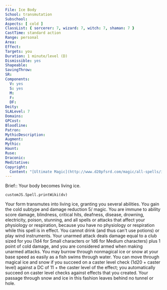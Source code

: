 ```yaml
---
File: Ice Body
School: transmutation
Subschool: 
Aspects: [ cold ]
ClassList: { sorcerer: 7, wizard: 7, witch: 7, shaman: 7 }
CastTime: standard action
Range: personal
Area: 
Effect: 
Targets: you
Duration: 1 minute/level (D)
Dismissible: yes
Shapeable: 
SavingThrow: 
SR: 
Components:
  V: yes
  S: yes
  M: 
  F: 
  DF: 
Deity: 
SLALevel: 7
Domains: 
GPCost: 
Bloodline: 
Patron: 
MythicDescription: 
Augment: 
Mythic: 
Haunt: 
Ruse: 
Draconic: 
Meditative: 
Copyright:
  Content: "[Ultimate Magic](http://www.d20pfsrd.com/magic/all-spells/i/ice-body)"
---
```

Brief:: Your body becomes living ice.

```dataviewjs
customJS.Spell.printWiki(dv)
```

Your form transmutes into living ice, granting you several abilities. You gain the cold subtype and damage reduction 5/ magic. You are immune to ability score damage, blindness, critical hits, deafness, disease, drowning, electricity, poison, stunning, and all spells or attacks that affect your physiology or respiration, because you have no physiology or respiration while this spell is in effect. You cannot drink (and thus can't use potions) or play wind instruments.  Your unarmed attack deals damage equal to a club sized for you (1d4 for Small characters or 1d6 for Medium characters) plus 1 point of cold damage, and you are considered armed when making unarmed attacks. You may burrow through nonmagical ice or snow at your base speed as easily as a fish swims through water. You can move through magical ice and snow if you succeed on a caster level check (1d20 + caster level) against a DC of 11 + the caster level of the effect; you automatically succeed on caster level checks against effects that you created. Your passage through snow and ice in this fashion leaves behind no tunnel or hole.
